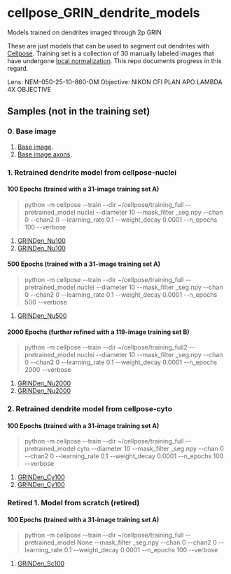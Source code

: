 # cellpose_GRIN_dendrite_models
Models trained on dendrites imaged through 2p GRIN
 
These are just models that can be used to segment out dendrites with [Cellpose](https://github.com/MouseLand/cellpose). 
Training set is a collection of 30 manually labeled images that have undergone [local normalization](https://github.com/xzhang03/Local-normalize).
This repo documents progress in this regard. 

Lens: NEM-050-25-10-860-DM
Objective: NIKON CFI PLAN APO LAMBDA 4X OBJECTIVE
 
## Samples (not in the training set)

### 0. Base image
1. [Base image](https://github.com/xzhang03/cellpose_GRIN_dendrite_models/blob/main/sample_images/base.png).
2. [Base image axons](https://github.com/xzhang03/cellpose_GRIN_dendrite_models/blob/main/sample_images/base_axon.png).

### 1. Retrained dendrite model from cellpose-nuclei
#### 100 Epochs (trained with a 31-image training set A)
>python -m cellpose --train --dir ~/cellpose/training_full --pretrained_model nuclei --diameter 10 --mask_filter _seg.npy --chan 0 --chan2 0 --learning_rate 0.1 --weight_decay 0.0001 --n_epochs 100 --verbose
1. [GRINDen_Nu100](https://github.com/xzhang03/cellpose_GRIN_dendrite_models/blob/main/sample_images/GRINDen_Nu100.png)
2. [GRINDen_Nu100](https://github.com/xzhang03/cellpose_GRIN_dendrite_models/blob/main/sample_images/GRINDen_Nu100_axons.png)
#### 500 Epochs (trained with a 31-image training set A)
>python -m cellpose --train --dir ~/cellpose/training_full --pretrained_model nuclei --diameter 10 --mask_filter _seg.npy --chan 0 --chan2 0 --learning_rate 0.1 --weight_decay 0.0001 --n_epochs 500 --verbose
1. [GRINDen_Nu500](https://github.com/xzhang03/cellpose_GRIN_dendrite_models/blob/main/sample_images/GRINDen_Nu500.png)
#### 2000 Epochs (further refined with a 119-image training set B)
>python -m cellpose --train --dir ~/cellpose/training_full2 --pretrained_model nuclei --diameter 10 --mask_filter _seg.npy --chan 0 --chan2 0 --learning_rate 0.1 --weight_decay 0.0001 --n_epochs 2000 --verbose
1. [GRINDen_Nu2000](https://github.com/xzhang03/cellpose_GRIN_dendrite_models/blob/main/sample_images/GRINDen_Nu2000.png)
2. [GRINDen_Nu2000](https://github.com/xzhang03/cellpose_GRIN_dendrite_models/blob/main/sample_images/GRINDen_Nu2000_axons.png)

### 2. Retrained dendrite model from cellpose-cyto
#### 100 Epochs (trained with a 31-image training set A)
>python -m cellpose --train --dir ~/cellpose/training_full --pretrained_model cyto --diameter 10 --mask_filter _seg.npy --chan 0 --chan2 0 --learning_rate 0.1 --weight_decay 0.0001 --n_epochs 100 --verbose
1. [GRINDen_Cy100](https://github.com/xzhang03/cellpose_GRIN_dendrite_models/blob/main/sample_images/GRINDen_Cy100.png)
2. [GRINDen_Cy100](https://github.com/xzhang03/cellpose_GRIN_dendrite_models/blob/main/sample_images/GRINDen_Cy100_axons.png)

### Retired 1. Model from scratch (retired)
#### 100 Epochs (trained with a 31-image training set A)
>python -m cellpose --train --dir ~/cellpose/training_full --pretrained_model None --mask_filter _seg.npy --chan 0 --chan2 0 --learning_rate 0.1 --weight_decay 0.0001 --n_epochs 100 --verbose
1. [GRINDen_Sc100](https://github.com/xzhang03/cellpose_GRIN_dendrite_models/blob/main/sample_images/GRINDen_Sc100.png)
